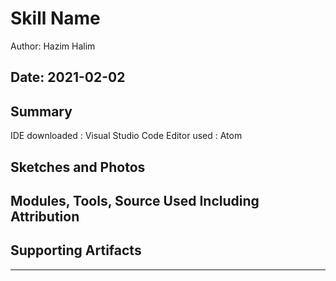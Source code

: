 #  Skill Name

Author: Hazim Halim

Date: 2021-02-02
-----

## Summary
IDE downloaded : Visual Studio Code
Editor used : Atom

## Sketches and Photos


## Modules, Tools, Source Used Including Attribution


## Supporting Artifacts


-----
